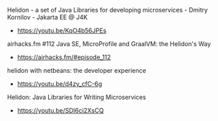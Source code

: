 Helidon - a set of Java Libraries for developing microservices - Dmitry Kornilov - Jakarta EE @ J4K
* https://youtu.be/KqO4b56JPEs

airhacks.fm #112 Java SE, MicroProfile and GraalVM: the Helidon's Way
* https://airhacks.fm/#episode_112

helidon with netbeans: the developer experience
* https://youtu.be/d4zy_cfC-6g

Helidon: Java Libraries for Writing Microservices
* https://youtu.be/SDI6ci2XsCQ
